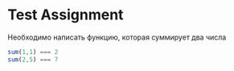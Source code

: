 # Test Assignment

Необходимо написать функцию, которая суммирует два числа

```js
sum(1,1) === 2
sum(2,5) === 7
```
